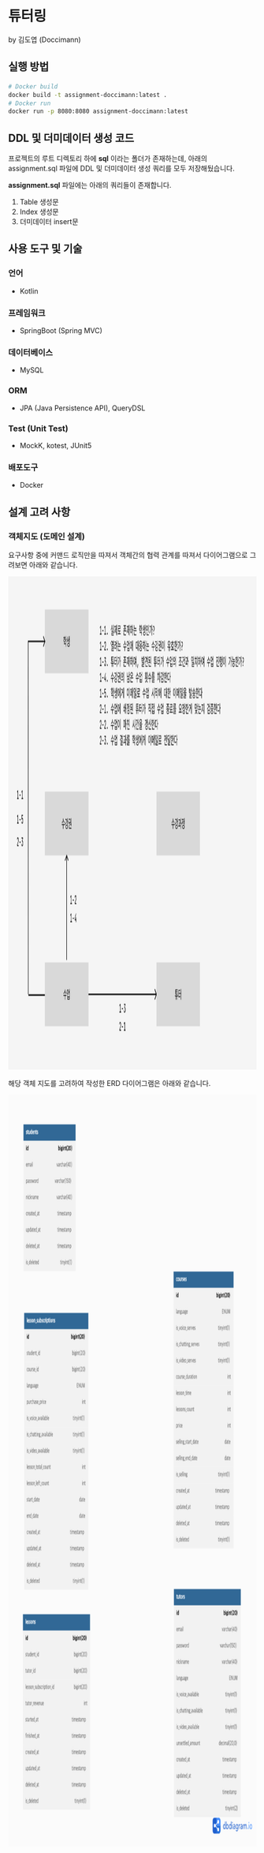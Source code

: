 # 튜터링
by 김도엽 (Doccimann)

## 실행 방법

~~~bash
# Docker build
docker build -t assignment-doccimann:latest .
# Docker run
docker run -p 8080:8080 assignment-doccimann:latest
~~~

## DDL 및 더미데이터 생성 코드

프로젝트의 루트 디렉토리 하에 **sql** 이라는 폴더가 존재하는데, 아래의 assignment.sql 파일에 DDL 및 더미데이터 생성 쿼리를 모두 저장해뒀습니다.

**assignment.sql** 파일에는 아래의 쿼리들이 존재합니다.

1. Table 생성문
2. Index 생성문
3. 더미데이터 insert문 

## 사용 도구 및 기술

### 언어
- Kotlin

### 프레임워크
- SpringBoot (Spring MVC)

### 데이터베이스
- MySQL

### ORM
- JPA (Java Persistence API), QueryDSL

### Test (Unit Test)
- MockK, kotest, JUnit5

### 배포도구
- Docker

## 설계 고려 사항

### 객체지도 (도메인 설계)

요구사항 중에 커맨드 로직만을 따져서 객체간의 협력 관계를 따져서 다이어그램으로 그려보면 아래와 같습니다.

<img src="./document/object_diagram.png" alt="object_diagram" width="1600" height="1000">

해당 객체 지도를 고려하여 작성한 ERD 다이어그램은 아래와 같습니다.

<img src="./document/erd_diagram.png" alt="erd_diagram" width="1016" height="1524">
